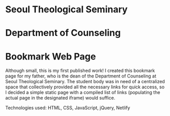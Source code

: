 # Seoul Theological Seminary
# Department of Counseling
# Bookmark Web Page

Although small, this is my first published work! 
I created this bookmark page for my father, who is the dean of the Department of Counseling at Seoul Theological Seminary. 
The student body was in need of a centralized space that collectively provided all the necessary links for quick access, 
so I decided a simple static page with a compiled list of links (populating the actual page in the designated iframe) would suffice.

Technologies used: HTML, CSS, JavaScript, jQuery, Netlify
